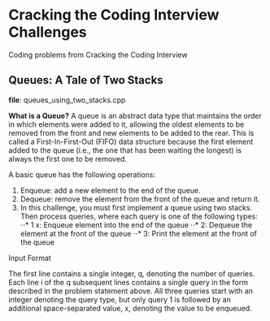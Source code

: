 # Cracking the Coding Interview Challenges

Coding problems from Cracking the Coding Interview

## Queues: A Tale of Two Stacks

**file**: queues_using_two_stacks.cpp

**What is a Queue?** A queue is an abstract data type that maintains the order in which elements were added to it, allowing the oldest elements to be removed from the front and new elements to be added to the rear. This is called a First-In-First-Out (FIFO) data structure because the first element added to the queue (i.e., the one that has been waiting the longest) is always the first one to be removed.

A basic queue has the following operations:

1. Enqueue: add a new element to the end of the queue.
2. Dequeue: remove the element from the front of the queue and return it.
3. In this challenge, you must first implement a queue using two stacks. Then process  queries, where each query is one of the following  types:
⋅⋅* 1 x: Enqueue element  into the end of the queue
⋅⋅* 2: Dequeue the element at the front of the queue
⋅⋅* 3: Print the element at the front of the queue

Input Format

The first line contains a single integer, q, denoting the number of queries. 
Each line i of the q subsequent lines contains a single query in the form described in the problem statement above. All three queries start with an integer denoting the query type, but only query 1 is followed by an additional space-separated value, x, denoting the value to be enqueued.

